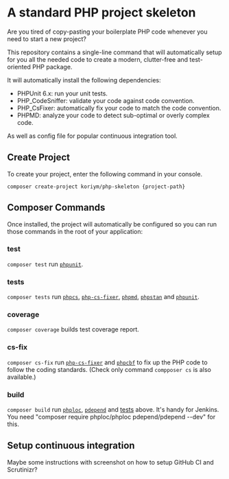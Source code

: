 # A standard PHP project skeleton

Are you tired of copy-pasting your boilerplate PHP code whenever you need to start a new project?

This repository contains a single-line command that will automatically setup for you all the needed code to create a modern, clutter-free and test-oriented PHP package.

It will automatically install the following dependencies:

* PHPUnit 6.x: run your unit tests.
* PHP_CodeSniffer: validate your code against code convention.
* PHP_CsFixer: automatically fix your code to match the code convention.
* PHPMD: analyze your code to detect sub-optimal or overly complex code.

As well as config file for popular continuous integration tool.
 
## Create Project
   
To create your project, enter the following command in your console.    
```
composer create-project koriym/php-skeleton {project-path}
```

## Composer Commands

Once installed, the project will automatically be configured so you can run those commands in the root of your application:

### test

`composer test` run [`phpunit`](https://github.com/sebastianbergmann/phpunit).

### tests

`composer tests` run [`phpcs`](https://github.com/squizlabs/PHP_CodeSniffer), [`php-cs-fixer`](https://github.com/FriendsOfPHP/PHP-CS-Fixer), [`phpmd`](https://github.com/phpmd/phpmd), [`phpstan`](https://github.com/phpstan/phpstan) and [`phpunit`](https://github.com/sebastianbergmann/phpunit). 

### coverage

`composer coverage` builds test coverage report.

### cs-fix

`composer cs-fix` run [`php-cs-fixer`](https://github.com/FriendsOfPHP/PHP-CS-Fixer) and [`phpcbf`](https://github.com/squizlabs/PHP_CodeSniffer/wiki/Fixing-Errors-Automatically) to fix up the PHP code to follow the coding standards. (Check only command `compposer cs` is also available.)


### build

`composer build` run [`phploc`](https://github.com/sebastianbergmann/phploc), [`pdepend`](https://pdepend.org/) and [tests](#tests) above. It's handy for Jenkins. 
You need "composer require phploc/phploc pdepend/pdepend --dev" for this.

## Setup continuous integration

Maybe some instructions with screenshot on how to setup GitHub CI and Scrutinizr?
